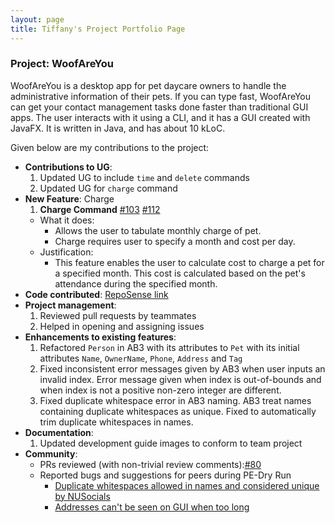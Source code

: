 ```yaml
---
layout: page
title: Tiffany's Project Portfolio Page
---
```


### Project: WoofAreYou

WoofAreYou is a desktop app for pet daycare owners to handle the administrative information of their pets. If you can type fast, WoofAreYou can get your contact management tasks done faster than traditional GUI apps. The user interacts with it using a CLI, and it has a GUI created with JavaFX. It is written in Java, and has about 10 kLoC.

Given below are my contributions to the project:

* **Contributions to UG**:
  1. Updated UG to include `time` and `delete` commands
  2. Updated UG for `charge` command
* **New Feature**: Charge
    1. **Charge Command** [#103](https://github.com/AY2122S2-CS2103T-T13-1/tp/pull/103) [#112](https://github.com/AY2122S2-CS2103T-T13-1/tp/pull/112)
    * What it does:
        * Allows the user to tabulate monthly charge of pet.
        * Charge requires user to specify a month and cost per day.
    * Justification:
        * This feature enables the user to calculate cost to charge a pet for a specified month. This cost is calculated based on the pet's attendance during the specified month.
* **Code contributed**: [RepoSense link](https://nus-cs2103-ay2122s2.github.io/tp-dashboard/?search=tiffanylin21&breakdown=true)
* **Project management**:
    1. Reviewed pull requests by teammates
    2. Helped in opening and assigning issues
* **Enhancements to existing features**:
  1. Refactored `Person` in AB3 with its attributes to `Pet` with its initial attributes `Name`, `OwnerName`, `Phone`, `Address` and `Tag`
  2. Fixed inconsistent error messages given by AB3 when user inputs an invalid index. Error message given when index is out-of-bounds and when index is not a positive non-zero integer are different.
  3. Fixed duplicate whitespace error in AB3 naming. AB3 treat names containing duplicate whitespaces as unique. Fixed to automatically trim duplicate whitespaces in names.
* **Documentation**:
  1. Updated development guide images to conform to team project
* **Community**:
    * PRs reviewed (with non-trivial review comments):[#80](https://github.com/AY2122S2-CS2103T-T13-1/tp/pull/80#discussion_r832306218)
    * Reported bugs and suggestions for peers during PE-Dry Run
      * [Duplicate whitespaces allowed in names and considered unique by NUSocials](https://github.com/Tiffanylin21/ped/issues/1)
      * [Addresses can't be seen on GUI when too long](https://github.com/Tiffanylin21/ped/issues/3)



